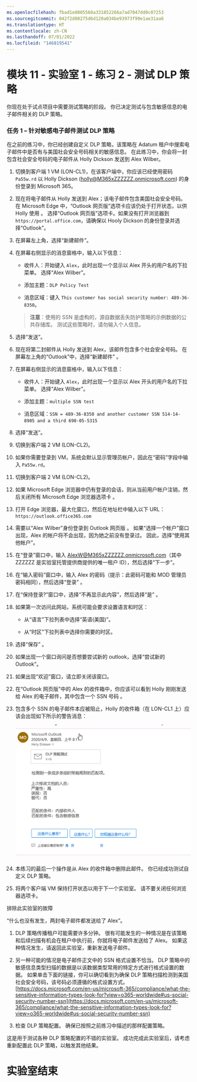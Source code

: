 ```yaml
---
ms.openlocfilehash: fbad1e8005568a331852266a7ad7047dd0c07253
ms.sourcegitcommit: 042f2d80275d6d120a034be93973f99e1ae31aa6
ms.translationtype: HT
ms.contentlocale: zh-CN
ms.lasthandoff: 07/01/2022
ms.locfileid: "146819541"
---
```

# <a name="module-11---lab-1---exercise-2---test-dlp-policies"></a>模块 11 - 实验室 1 - 练习 2 - 测试 DLP 策略


你现在处于试点项目中需要测试策略的阶段。 你已决定测试与包含敏感信息的电子邮件相关的 DLP 策略。 


### <a name="task-1--test-a-dlp-policy-for-sensitive-emails"></a>任务 1 – 针对敏感电子邮件测试 DLP 策略

在之前的练习中，你已经创建自定义 DLP 策略，该策略在 Adatum 租户中搜索电子邮件中是否有与美国社会安全号码相关的敏感信息。 在此练习中，你会将一封包含社会安全号码的电子邮件从 Holly Dickson 发送到 Alex Wilber。

1. 切换到客户端 1 VM (LON-CL1)，在该客户端中，你应该已经使用密码 `Pa55w.rd` 以 Holly Dickson (holly@M365xZZZZZZ.onmicrosoft.com) 的身份登录到 Microsoft 365。  

2. 现在将电子邮件从 Holly 发送到 Alex；该电子邮件包含美国社会安全号码。 在 Microsoft Edge 中，“Outlook 网页版”选项卡应该仍处于打开状态，以供 Holly 使用 。 选择“Outlook 网页版”选项卡。如果没有打开浏览器到 `https://portal.office.com`，请确保以 Hooly Dickson 的身份登录并选择“Outlook”。

3. 在屏幕左上角，选择“新建邮件”。 

4. 在屏幕右侧显示的消息窗格中，输入以下信息：

    - 收件人：开始键入 `Alex`，此时出现一个显示以 Alex 开头的用户名的下拉菜单。 选择“Alex Wilber”。

    - 添加主题：`DLP Policy Test`

    - 消息区域：键入 `This customer has social security number: 489-36-8350`。

    > **注意**：使用的 SSN 是虚构的，源自数据丢失防护策略的示例数据的公共存储库。 测试这些策略时，请勿输入个人信息。

5. 选择“发送”。

6. 现在将第二封邮件从 Holly 发送到 Alex，该邮件包含多个社会安全号码。  在屏幕左上角的“Outlook”中，选择“新建邮件” 。 

7. 在屏幕右侧显示的消息窗格中，输入以下信息：

    - 收件人：开始键入 `Alex`，此时出现一个显示以 Alex 开头的用户名的下拉菜单。 选择“Alex Wilber”。

    - 添加主题：`multiple SSN test`

    - 消息区域：`SSN = 489-36-8350 and another customer SSN 514-14-8905 and a third 690-05-5315`

8. 选择“发送”。

9. 切换到客户端 2 VM (LON-CL2)。 

10. 如果你需要登录到 VM，系统会默认显示管理员帐户，因此在“密码”字段中输入 `Pa55w.rd`。  

11. 切换到客户端 2 VM (LON-CL2)。

12. 如果 Microsoft Edge 浏览器中仍有登录的会话，则从当前用户帐户注销，然后关闭所有 Microsoft Edge 浏览器选项卡 。

13. 打开 Edge 浏览器，最大化窗口，然后在地址栏中输入以下 URL：`https://outlook.office365.com`

14. 需要以“Alex Wilber”身份登录到 Outlook 网页版 。 如果“选择一个帐户”窗口出现，Alex 的帐户将不会出现，因为她之前没有登录过。 因此，选择“使用其他帐户”。 

15. 在“登录”窗口中，输入 AlexW@M365xZZZZZZ.onmicrosoft.com（其中 ZZZZZZ 是实验室托管提供商提供的唯一租户 ID），然后选择“下一步”。  

16. 在“输入密码”窗口中，输入 Alex 的密码（提示：此密码可能和 MOD 管理员密码相同），然后选择“登录” 。

17. 在“保持登录?”窗口中，选择“不再显示此内容”，然后选择“是”  。

18. 如果第一次访问此网站，系统可能会要求设置语言和时区：

    - 从“语言”下拉列表中选择“英语(美国)”。 

    - 从“时区”下拉列表中选择你需要的时区。

19. 选择“保存”  。

20. 如果出现一个窗口询问是否想要尝试新的 outlook，选择“尝试新的 Outlook”。

21. 如果出现“欢迎”窗口，请立即关闭该窗口。

22. 在“Outlook 网页版”中的 Alex 的收件箱中，你应该可以看到 Holly 刚刚发送给 Alex 的电子邮件，其中包含一个 SSN 号码 。

23. 包含多个 SSN 的电子邮件本应被阻止，Holly 的收件箱（在 LON-CL1 上）应该会出现如下所示的警告消息：

     ![屏幕快照](../Media/DLP_policy_validation.png)

24. 本练习的最后一个操作是从 Alex 的收件箱中删除此邮件。 你已经成功测试自定义 DLP 策略。

25. 将两个客户端 VM 保持打开状态以用于下一个实验室。 请不要关闭任何浏览器选项卡。

排除此实验室的故障

“什么也没有发生，两封电子邮件都发送给了 Alex”。
  
1. DLP 策略传播租户可能需要许多分钟。  很有可能发生的一种情况是在该策略和后续扫描有机会在租户中执行前，你就将电子邮件发送给了 Alex。  如果这种情况发生，请返回此实验室，重新发送电子邮件。

2. 另一种可能的情况是电子邮件正文中的 SSN 格式设置不恰当。  DLP 策略中的敏感信息类型扫描的数据是以该数据类型常用的特定方式进行格式设置的数据。  如果单击下面的链接，你可以确切看到为确保 DLP 策略扫描检测到美国社会安全号码，该号码必须遵循的格式设置方式。
[https://docs.microsoft.com/en-us/microsoft-365/compliance/what-the-sensitive-information-types-look-for?view=o365-worldwide#us-social-security-number-ssn](https://docs.microsoft.com/en-us/microsoft-365/compliance/what-the-sensitive-information-types-look-for?view=o365-worldwide#us-social-security-number-ssn)

3. 检查 DLP 策略配置。 确保已按照之前练习中描述的那样配置策略。

这是用于测试各种 DLP 策略配置的不错的实验室。 成功完成此实验室后，请考虑重新配置此 DLP 策略，以触发其他结果。


# <a name="end-of-lab"></a>实验室结束
